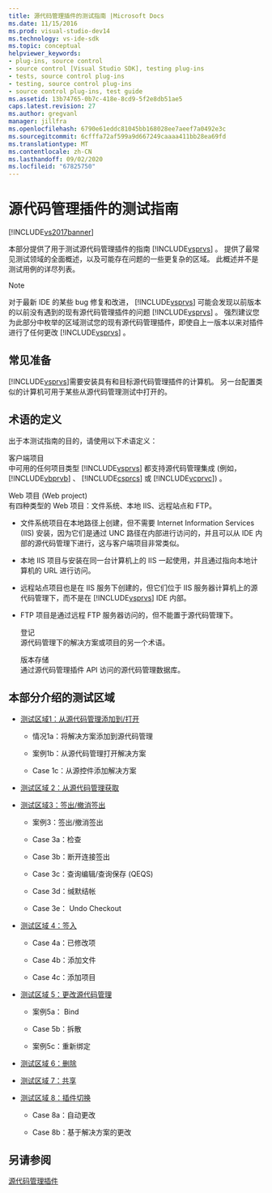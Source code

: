 ```yaml
---
title: 源代码管理插件的测试指南 |Microsoft Docs
ms.date: 11/15/2016
ms.prod: visual-studio-dev14
ms.technology: vs-ide-sdk
ms.topic: conceptual
helpviewer_keywords:
- plug-ins, source control
- source control [Visual Studio SDK], testing plug-ins
- tests, source control plug-ins
- testing, source control plug-ins
- source control plug-ins, test guide
ms.assetid: 13b74765-0b7c-418e-8cd9-5f2e8db51ae5
caps.latest.revision: 27
ms.author: gregvanl
manager: jillfra
ms.openlocfilehash: 6790e61eddc81045bb168028ee7aeef7a0492e3c
ms.sourcegitcommit: 6cfffa72af599a9d667249caaaa411bb28ea69fd
ms.translationtype: MT
ms.contentlocale: zh-CN
ms.lasthandoff: 09/02/2020
ms.locfileid: "67825750"
---
```

# <a name="test-guide-for-source-control-plug-ins"></a>源代码管理插件的测试指南
[!INCLUDE[vs2017banner](../../includes/vs2017banner.md)]

本部分提供了用于测试源代码管理插件的指南 [!INCLUDE[vsprvs](../../includes/vsprvs-md.md)] 。 提供了最常见测试领域的全面概述，以及可能存在问题的一些更复杂的区域。 此概述并不是测试用例的详尽列表。  
  
> [!NOTE]
> 对于最新 IDE 的某些 bug 修复和改进， [!INCLUDE[vsprvs](../../includes/vsprvs-md.md)] 可能会发现以前版本的以前没有遇到的现有源代码管理插件的问题 [!INCLUDE[vsprvs](../../includes/vsprvs-md.md)] 。 强烈建议您为此部分中枚举的区域测试您的现有源代码管理插件，即使自上一版本以来对插件进行了任何更改 [!INCLUDE[vsprvs](../../includes/vsprvs-md.md)] 。  
  
## <a name="common-preparation"></a>常见准备  
 [!INCLUDE[vsprvs](../../includes/vsprvs-md.md)]需要安装具有和目标源代码管理插件的计算机。 另一台配置类似的计算机可用于某些从源代码管理测试中打开的。  
  
## <a name="definition-of-terms"></a>术语的定义  
 出于本测试指南的目的，请使用以下术语定义：  
  
 客户端项目  
 中可用的任何项目类型 [!INCLUDE[vsprvs](../../includes/vsprvs-md.md)] 都支持源代码管理集成 (例如， [!INCLUDE[vbprvb](../../includes/vbprvb-md.md)] 、 [!INCLUDE[csprcs](../../includes/csprcs-md.md)] 或 [!INCLUDE[vcprvc](../../includes/vcprvc-md.md)]) 。  
  
 Web 项目 (Web project)  
 有四种类型的 Web 项目：文件系统、本地 IIS、远程站点和 FTP。  
  
- 文件系统项目在本地路径上创建，但不需要 Internet Information Services (IIS) 安装，因为它们是通过 UNC 路径在内部进行访问的，并且可以从 IDE 内部的源代码管理下进行，这与客户端项目非常类似。  
  
- 本地 IIS 项目与安装在同一台计算机上的 IIS 一起使用，并且通过指向本地计算机的 URL 进行访问。  
  
- 远程站点项目也是在 IIS 服务下创建的，但它们位于 IIS 服务器计算机上的源代码管理下，而不是在 [!INCLUDE[vsprvs](../../includes/vsprvs-md.md)] IDE 内部。  
  
- FTP 项目是通过远程 FTP 服务器访问的，但不能置于源代码管理下。  
  
  登记  
  源代码管理下的解决方案或项目的另一个术语。  
  
  版本存储  
  通过源代码管理插件 API 访问的源代码管理数据库。  
  
## <a name="test-areas-covered-in-this-section"></a>本部分介绍的测试区域  
  
- [测试区域1：从源代码管理添加到/打开](../../extensibility/internals/test-area-1-add-to-open-from-source-control.md)  
  
  - 情况1a：将解决方案添加到源代码管理  

  - 案例1b：从源代码管理打开解决方案  

  - Case 1c：从源控件添加解决方案  

- [测试区域 2：从源代码管理获取](../../extensibility/internals/test-area-2-get-from-source-control.md)  
  
- [测试区域3：签出/撤消签出](../../extensibility/internals/test-area-3-check-out-undo-checkout.md)  
  
  - 案例3：签出/撤消签出  

  - Case 3a：检查  

  - Case 3b：断开连接签出  

  - Case 3c：查询编辑/查询保存 (QEQS)   

  - Case 3d：缄默结帐  

  - Case 3e： Undo Checkout  
  
- [测试区域 4：签入](../../extensibility/internals/test-area-4-check-in.md)  
  
  - Case 4a：已修改项  

  - Case 4b：添加文件  

  - Case 4c：添加项目  
  
- [测试区域 5：更改源代码管理](../../extensibility/internals/test-area-5-change-source-control.md)  
  
  - 案例5a： Bind  

  - Case 5b：拆散  

  - 案例5c：重新绑定  

- [测试区域 6：删除](../../extensibility/internals/test-area-6-delete.md)  

- [测试区域 7：共享](../../extensibility/internals/test-area-7-share.md)  

- [测试区域 8：插件切换](../../extensibility/internals/test-area-8-plug-in-switching.md)  

  - Case 8a：自动更改  

  - Case 8b：基于解决方案的更改  

## <a name="see-also"></a>另请参阅  
 [源代码管理插件](../../extensibility/source-control-plug-ins.md)
